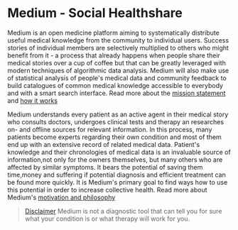 Medium - Social Healthshare
======

Medium is an open medicine platform aiming to systematically distribute useful medical knowledge from the community
to individual users. Success stories of individual members are selectively multiplied to others who might benefit from it -
a process that already happens when people share their medical stories over a cup of coffee but that can be greatly leveraged with
modern techniques of algorithmic data analysis. Medium will also make use of statistical analysis of people's medical data and
community feedback to build catalogues of common medical knowledge accessible to everybody and with a smart search interface.
Read more about the [mission statement](http://github.com/bennidi/medium/wiki/Mission-Statement) and [how it works](http://github.com/bennidi/medium/wiki/How-it-works)

Medium understands every patient as an active agent in their medical story who consults doctors, undergoes clinical tests and therapy
an researches on- and offline sources for relevant information. In this process, many patients become experts regarding their own condition
and most of them end up with an extensive record of related medical data. Patient's knowledge and their chronologies of medical data
is an invaluable source of information,not only for the owners themselves, but many others who are affected by similar symptoms.
It bears the potential of saving them time,money and suffering if potential diagnosis and efficient treatment can be found more quickly.
It is Medium's primary goal to find ways how to use this potential in order to increase collective health.
Read more about Medium's [motivation and philosophy](http://github.com/bennidi/medium/Motivation-and-Philosophy)



> [Disclaimer](http://github.com/bennidi/medium/Disclaimer)
Medium is not a diagnostic tool that can tell you for sure what your condition is or what therapy will work for you.

